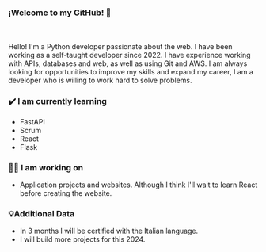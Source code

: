 ### ¡Welcome to my GitHub! 👋
<br>
<br>
 Hello! I'm a Python developer passionate about the web. I have been working as a self-taught developer since 2022. I have experience working with APIs, databases and web, as well as using Git and AWS.
I am always looking for opportunities to improve my skills and expand my career, I am a developer who is willing to work hard to solve problems. 

### ✔️ I am currently learning
- FastAPI
- Scrum
- React
- Flask
  
### 👩‍💻 I am working on
- Application projects and websites. Although I think I'll wait to learn React before creating the website.
  
### 💡Additional Data
- In 3 months I will be certified with the Italian language.
- I will build more projects for this 2024.
